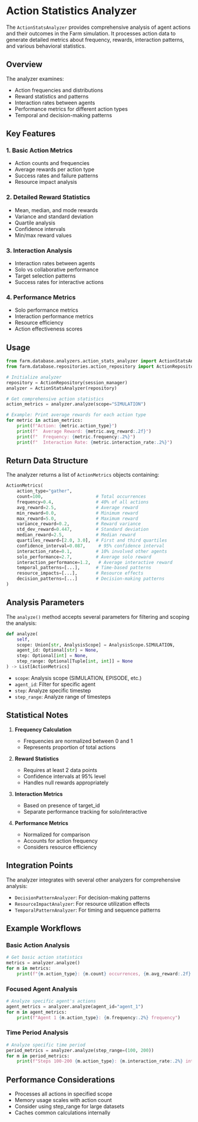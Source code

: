 # Action Statistics Analyzer

The `ActionStatsAnalyzer` provides comprehensive analysis of agent actions and their outcomes in the Farm simulation. It processes action data to generate detailed metrics about frequency, rewards, interaction patterns, and various behavioral statistics.

## Overview

The analyzer examines:
- Action frequencies and distributions
- Reward statistics and patterns
- Interaction rates between agents
- Performance metrics for different action types
- Temporal and decision-making patterns

## Key Features

### 1. Basic Action Metrics
- Action counts and frequencies
- Average rewards per action type
- Success rates and failure patterns
- Resource impact analysis

### 2. Detailed Reward Statistics
- Mean, median, and mode rewards
- Variance and standard deviation
- Quartile analysis
- Confidence intervals
- Min/max reward values

### 3. Interaction Analysis
- Interaction rates between agents
- Solo vs collaborative performance
- Target selection patterns
- Success rates for interactive actions

### 4. Performance Metrics
- Solo performance metrics
- Interaction performance metrics
- Resource efficiency
- Action effectiveness scores

## Usage

```python
from farm.database.analyzers.action_stats_analyzer import ActionStatsAnalyzer
from farm.database.repositories.action_repository import ActionRepository

# Initialize analyzer
repository = ActionRepository(session_manager)
analyzer = ActionStatsAnalyzer(repository)

# Get comprehensive action statistics
action_metrics = analyzer.analyze(scope="SIMULATION")

# Example: Print average rewards for each action type
for metric in action_metrics:
    print(f"Action: {metric.action_type}")
    print(f"  Average Reward: {metric.avg_reward:.2f}")
    print(f"  Frequency: {metric.frequency:.2%}")
    print(f"  Interaction Rate: {metric.interaction_rate:.2%}")
```

## Return Data Structure

The analyzer returns a list of `ActionMetrics` objects containing:

```python
ActionMetrics(
    action_type="gather",
    count=100,                    # Total occurrences
    frequency=0.4,                # 40% of all actions
    avg_reward=2.5,               # Average reward
    min_reward=0.0,               # Minimum reward
    max_reward=5.0,               # Maximum reward
    variance_reward=0.2,          # Reward variance
    std_dev_reward=0.447,         # Standard deviation
    median_reward=2.5,            # Median reward
    quartiles_reward=[2.0, 3.0],  # First and third quartiles
    confidence_interval=0.087,     # 95% confidence interval
    interaction_rate=0.1,         # 10% involved other agents
    solo_performance=2.7,         # Average solo reward
    interaction_performance=1.2,   # Average interactive reward
    temporal_patterns=[...],      # Time-based patterns
    resource_impacts=[...],       # Resource effects
    decision_patterns=[...]       # Decision-making patterns
)
```

## Analysis Parameters

The `analyze()` method accepts several parameters for filtering and scoping the analysis:

```python
def analyze(
    self,
    scope: Union[str, AnalysisScope] = AnalysisScope.SIMULATION,
    agent_id: Optional[str] = None,
    step: Optional[int] = None,
    step_range: Optional[Tuple[int, int]] = None
) -> List[ActionMetrics]
```

- `scope`: Analysis scope (SIMULATION, EPISODE, etc.)
- `agent_id`: Filter for specific agent
- `step`: Analyze specific timestep
- `step_range`: Analyze range of timesteps

## Statistical Notes

1. **Frequency Calculation**
   - Frequencies are normalized between 0 and 1
   - Represents proportion of total actions

2. **Reward Statistics**
   - Requires at least 2 data points
   - Confidence intervals at 95% level
   - Handles null rewards appropriately

3. **Interaction Metrics**
   - Based on presence of target_id
   - Separate performance tracking for solo/interactive

4. **Performance Metrics**
   - Normalized for comparison
   - Accounts for action frequency
   - Considers resource efficiency

## Integration Points

The analyzer integrates with several other analyzers for comprehensive analysis:

- `DecisionPatternAnalyzer`: For decision-making patterns
- `ResourceImpactAnalyzer`: For resource utilization effects
- `TemporalPatternAnalyzer`: For timing and sequence patterns

## Example Workflows

### Basic Action Analysis
```python
# Get basic action statistics
metrics = analyzer.analyze()
for m in metrics:
    print(f"{m.action_type}: {m.count} occurrences, {m.avg_reward:.2f} avg reward")
```

### Focused Agent Analysis
```python
# Analyze specific agent's actions
agent_metrics = analyzer.analyze(agent_id="agent_1")
for m in agent_metrics:
    print(f"Agent 1 {m.action_type}: {m.frequency:.2%} frequency")
```

### Time Period Analysis
```python
# Analyze specific time period
period_metrics = analyzer.analyze(step_range=(100, 200))
for m in period_metrics:
    print(f"Steps 100-200 {m.action_type}: {m.interaction_rate:.2%} interaction rate")
```

## Performance Considerations

- Processes all actions in specified scope
- Memory usage scales with action count
- Consider using step_range for large datasets
- Caches common calculations internally